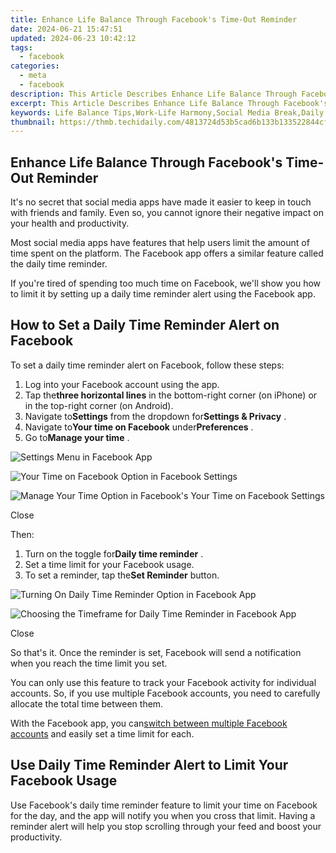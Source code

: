 ```yaml
---
title: Enhance Life Balance Through Facebook's Time-Out Reminder
date: 2024-06-21 15:47:51
updated: 2024-06-23 10:42:12
tags:
  - facebook
categories:
  - meta
  - facebook
description: This Article Describes Enhance Life Balance Through Facebook's Time-Out Reminder
excerpt: This Article Describes Enhance Life Balance Through Facebook's Time-Out Reminder
keywords: Life Balance Tips,Work-Life Harmony,Social Media Break,Daily Disconnect,Mindfulness Facebook,Time Management Aid,Stress Relief Reminder
thumbnail: https://thmb.techidaily.com/4813724d53b5cad6b133b133522844cf1838d9743eb384dd583504939bc1aed2.jpg
---
```


## Enhance Life Balance Through Facebook's Time-Out Reminder

 It's no secret that social media apps have made it easier to keep in touch with friends and family. Even so, you cannot ignore their negative impact on your health and productivity.

 Most social media apps have features that help users limit the amount of time spent on the platform. The Facebook app offers a similar feature called the daily time reminder.

 If you're tired of spending too much time on Facebook, we'll show you how to limit it by setting up a daily time reminder alert using the Facebook app.

## How to Set a Daily Time Reminder Alert on Facebook

To set a daily time reminder alert on Facebook, follow these steps:

1. Log into your Facebook account using the app.
2. Tap the**three horizontal lines** in the bottom-right corner (on iPhone) or in the top-right corner (on Android).
3. Navigate to**Settings** from the dropdown for**Settings & Privacy** .
4. Navigate to**Your time on Facebook** under**Preferences** .
5. Go to**Manage your time** .

![Settings Menu in Facebook App](https://static1.makeuseofimages.com/wordpress/wp-content/uploads/2022/05/Settings-Menu-in-Facebook-App.jpg)

![Your Time on Facebook Option in Facebook Settings](https://static1.makeuseofimages.com/wordpress/wp-content/uploads/2022/05/Your-Time-on-Facebook-Option-in-Facebook-Settings.jpg)

![Manage Your Time Option in Facebook's Your Time on Facebook Settings](https://static1.makeuseofimages.com/wordpress/wp-content/uploads/2022/05/Manage-Your-Time-Option-in-Facebooks-Your-Time-on-Facebook-Settings.jpg)

Close

Then:

1. Turn on the toggle for**Daily time reminder** .
2. Set a time limit for your Facebook usage.
3. To set a reminder, tap the**Set Reminder** button.

![Turning On Daily Time Reminder Option in Facebook App](https://static1.makeuseofimages.com/wordpress/wp-content/uploads/2022/05/Turning-On-Daily-Time-Reminder-Option-in-Facebook-App.jpg)

![Choosing the Timeframe for Daily Time Reminder in Facebook App](https://static1.makeuseofimages.com/wordpress/wp-content/uploads/2022/05/Choosing-the-Timeframe-for-Daily-Time-Reminder-in-Facebook-App.jpg)

Close

 So that's it. Once the reminder is set, Facebook will send a notification when you reach the time limit you set.

 You can only use this feature to track your Facebook activity for individual accounts. So, if you use multiple Facebook accounts, you need to carefully allocate the total time between them.

 With the Facebook app, you can[switch between multiple Facebook accounts](https://www.makeuseof.com/tag/quickly-switch-facebook-profiles/) and easily set a time limit for each.

## Use Daily Time Reminder Alert to Limit Your Facebook Usage

 Use Facebook's daily time reminder feature to limit your time on Facebook for the day, and the app will notify you when you cross that limit. Having a reminder alert will help you stop scrolling through your feed and boost your productivity.


<ins class="adsbygoogle"
     style="display:block"
     data-ad-format="autorelaxed"
     data-ad-client="ca-pub-7571918770474297"
     data-ad-slot="1223367746"></ins>



<ins class="adsbygoogle"
     style="display:block"
     data-ad-client="ca-pub-7571918770474297"
     data-ad-slot="8358498916"
     data-ad-format="auto"
     data-full-width-responsive="true"></ins>
